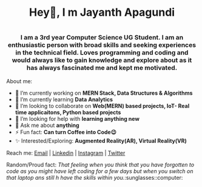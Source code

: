 <h1 align="center"> Hey👋, I m Jayanth Apagundi <h1>
 <h3 align="center">I am a 3rd year Computer Science UG Student. I am an enthusiastic person with broad skills and seeking experiences in the technical field. Loves programming   and coding and would always like to gain knowledge and explore about as it has always fascinated me and kept me motivated.</h3>

About me:
- 🔭 I’m currently working on **MERN Stack, Data Structures & Algorithms**
- 🌱 I’m currently learning **Data Analytics** 
- 👯 I’m looking to collaborate on **Web(MERN) based projects, IoT- Real time applicaitons, Python based projects** 
- 🤔 I’m looking for help with **learning anything new**
- 💬 Ask me about **anything**
- ⚡ Fun fact: **Can turn Coffee into Code:wink:**
- :sparkles: Interested/Exploring: **Augmented Reality(AR), Virtual Reality(VR)**

Reach me:
 [Email](apagundijayanth1999@gmail.com) | [Linkedin](https://www.linkedin.com/in/JayanthApagundi) | [Instagram](https://www.instagram.com/jayanth_apagundi/) | [Twitter](https://twitter.com/JayanthApagundi)
 
 <p>Random/Proud fact: <i>That feeling when you think that you have forgotten to code as you might have left coding for a few days but when you switch on that laptop ans still  h have the skills within you.</i>:sunglasses::computer: </p>

























